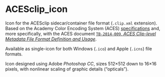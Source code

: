 # ACESclip_icon
Icon for the ACESclip sidecar/container file format (`.clip.xml` extension).
Based on the Academy Color Encoding System (ACES) [specifications](https://github.com/ampas/) and, more specifically, with the 
ACES document [`TB-2014-009`, _ACES Clip-level Metadata File Format Definition and Usage_](http://j.mp/TB-2014-009]).

Available as single-icon for both Windows (`.ico`) and Apple (`.icns`) file formats.

Icon designed using Adobe _Photoshop CC_, sizes 512×512 down to 16×16 pixels, with nonlinear scaling of graphic details (“opticals”).
